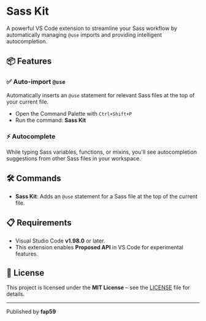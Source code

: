 # Sass Kit

A powerful VS Code extension to streamline your Sass workflow by automatically managing `@use` imports and providing intelligent autocompletion.

## 📦 Features

### ✅ Auto-import `@use`
Automatically inserts an `@use` statement for relevant Sass files at the top of your current file.

- Open the Command Palette with `Ctrl+Shift+P`
- Run the command: **Sass Kit**

### ⚡ Autocomplete
While typing Sass variables, functions, or mixins, you'll see autocompletion suggestions from other Sass files in your workspace.

## 🛠️ Commands

- **Sass Kit**: Adds an `@use` statement for a Sass file at the top of the current file.

## 📋 Requirements

- Visual Studio Code **v1.98.0** or later.
- This extension enables **Proposed API** in VS Code for experimental features.

## 📄 License

This project is licensed under the **MIT License** – see the [LICENSE](LICENSE) file for details.

---

Published by **fap59**